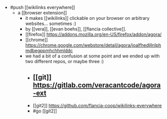- #push [[wikilinks everywhere]]
	- a [[browser extension]]
		- it makes [[wikilinks]] clickable on your browser on arbitrary websites... sometimes :)
		- by [[vera]], [[evan boehs]], [[flancia collective]].
		- [[firefox]] https://addons.mozilla.org/en-US/firefox/addon/agora/
		- [[chrome]] https://chrome.google.com/webstore/detail/agora/joalfhedjllnlphmdbegppmhchhmlddc
		- we had a bit of a confusion at some point and we ended up with two different repos, or maybe three :)
			- [[git]] https://gitlab.com/veracantcode/agora-ext
				-
			- [[git2]] https://github.com/flancia-coop/wikilinks-everywhere
			- #go [[git2]]